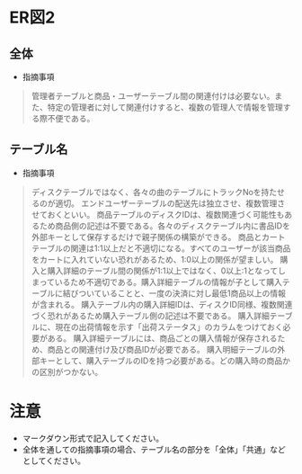 # ER図2
## 全体
- 指摘事項
>管理者テーブルと商品・ユーザーテーブル間の関連付けは必要ない。また、特定の管理者に対して関連付けすると、複数の管理人で情報を管理する際不便である。
## テーブル名
- 指摘事項
>ディスクテーブルではなく、各々の曲のテーブルにトラックNoを持たせるのが適切。
>エンドユーザーテーブルの配送先は独立させ、複数管理させておくといい。
>商品テーブルのディスクIDは、複数関連づく可能性もあるため商品側の記述は不要である。各々のディスクテーブル内に書品IDを外部キーとして保存するだけで親子関係の構築ができる。
>商品とカートテーブルの関連は1:1以上だと不適切になる。すべてのユーザーが該当商品をカートに入れていない恐れがあるため、1:0以上の関係が望ましい。
>購入と購入詳細のテーブル間の関係が1:1以上ではなく、0以上:1となってしまっているため不適切である。購入詳細テーブルの情報が子として購入テーブルに結びついていることと、一度の決済に対し最低1商品以上の情報が含まれる。
>購入テーブル内の購入詳細IDは、ディスクID同様、複数関連づく恐れがあるため購入テーブル側の記述は不要である。
>購入詳細テーブルに、現在の出荷情報を示す「出荷ステータス」のカラムをつけておく必要がある。
>購入詳細テーブルには、商品ごとの購入情報が保存されるため、商品との関連付け及び商品IDが必要である。
>購入明細テーブルの外部キーとして、購入テーブルのIDを持つ必要がある。どの購入時の商品かの区別がつかない。
# 注意
* マークダウン形式で記入してください。
* 全体を通しての指摘事項の場合、テーブル名の部分を「全体」「共通」などとしてください。

